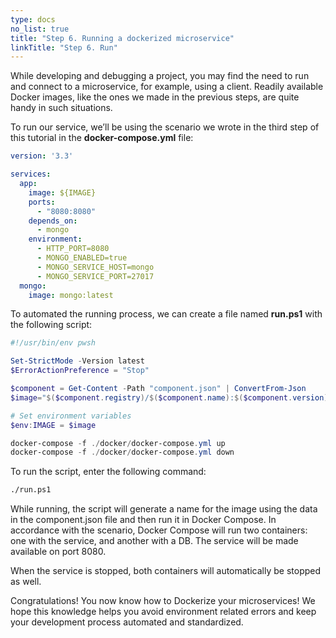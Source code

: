 ```yaml
---
type: docs
no_list: true
title: "Step 6. Running a dockerized microservice"
linkTitle: "Step 6. Run"
---
```


While developing and debugging a project, you may find the need to run and connect to a microservice, for example, using a client. Readily available Docker images, like the ones we made in the previous steps, are quite handy in such situations.

To run our service, we’ll be using the scenario we wrote in the third step of this tutorial in the **docker-compose.yml** file:

```yml
version: '3.3'

services:
  app:
    image: ${IMAGE}
    ports:
      - "8080:8080"
    depends_on:
      - mongo
    environment:
      - HTTP_PORT=8080
      - MONGO_ENABLED=true
      - MONGO_SERVICE_HOST=mongo
      - MONGO_SERVICE_PORT=27017
  mongo:
    image: mongo:latest
```

To automated the running process, we can create a file named **run.ps1** with the following script:

```ps1
#!/usr/bin/env pwsh

Set-StrictMode -Version latest
$ErrorActionPreference = "Stop"

$component = Get-Content -Path "component.json" | ConvertFrom-Json
$image="$($component.registry)/$($component.name):$($component.version)-$($component.build)-rc"

# Set environment variables
$env:IMAGE = $image

docker-compose -f ./docker/docker-compose.yml up
docker-compose -f ./docker/docker-compose.yml down
```

To run the script, enter the following command:

```bash
./run.ps1
```

While running, the script will generate a name for the image using the data in the component.json file and then run it in Docker Compose. In accordance with the scenario, Docker Compose will run two containers: one with the service, and another with a DB. The service will be made available on port 8080.

When the service is stopped, both containers will automatically be stopped as well.

Congratulations! You now know how to Dockerize your microservices! We hope this knowledge helps you avoid environment related errors and keep your development process automated and standardized.
